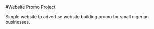 #Website Promo Project

Simple website to advertise website building promo for small nigerian businesses.
